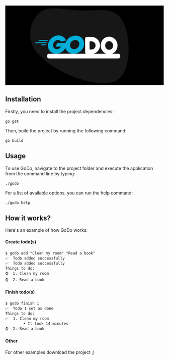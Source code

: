 ![Thumbnail Image](https://github.com/bndrmrtn/godo/blob/main/thumbnails/thumbnail.jpg?raw=true)

## Installation

Firstly, you need to install the project dependencies:

```shell
go get
```

Then, build the project by running the following command:

```shell
go build
```

## Usage

To use GoDo, navigate to the project folder and execute the application from the command line by typing:

```shell
./godo
```

For a list of available options, you can run the help command:

```shell
./godo help
```

## How it works?

Here's an example of how GoDo works:

#### Create todo(s)
```
$ godo add "Clean my room" "Read a book"
✅  Todo added successfully
✅  Todo added successfully
Things to do:
⌚  1. Clean my room
⌚  2. Read a book
```

#### Finish todo(s)

```
$ godo finish 1
✅  Todo 1 set as done
Things to do:
✅  1. Clean my room
        • It took 14 minutes
⌚  2. Read a book
```

#### Other
For other examples download the project ;)